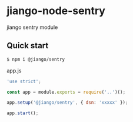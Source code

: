 # jiango-node-sentry
 
 jiango sentry module

## Quick start

```bash
$ npm i @jiango/sentry
```

app.js
```js
'use strict';

const app = module.exports = require('..')();

app.setup('@jiango/sentry', { dsn: 'xxxxx' });

app.start();
```
